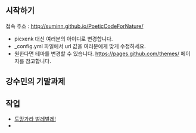 ## 시작하기

접속 주소 : <http://suminn.github.io/PoeticCodeForNature/>
 * picxenk 대신 여러분의 아이디로 변경합니다.
 * \_config.yml 파일에서 url 값을 여러분에게 맞게 수정하세요.
 * 원한다면 테마를 변경할 수 있습니다. <https://pages.github.com/themes/> 페이지를 참고합니다.


## 강수민의 기말과제

## 작업

 * [도망가라 벌레벌레!](./buggy/)
 *
